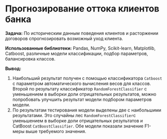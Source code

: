 # Прогнозирование оттока клиентов банка

**Задача:**
По историческим данным поведения клиентов и расторжении договоров спрогнозировать возможный уход клиента.

**Использованные библиотеки:** 
Pandas, NumPy, Scikit-learn, Matplotlib, Catboost, различные модели классификации, подбор параметров, балансировка классов.

**Вывод:**
1. Наибольший результат получен с помощью классификатора `Catboost` с параметром автоматического вычисления весов для классов.
Второй по результату классификатор `RandomForestClassifier` с уменьшением в выборки доли отрицательных результатов, можно попробовать улучшить результат модели подбором параметров модели.
2. По результатам тестирования модели выделены две с наибольшими результатами. 
Это случайны лес `RandomForestClassifier`с уменьшением в выборке доли отрицательных результатов и CatBoost `CatBoostClassifier`. 
Обе модели показали значение F1-меры выше требуемого значения.

